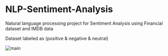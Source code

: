 # NLP-Sentiment-Analysis
Natural language processing project for Sentiment Analysis
using Financial dataset and IMDB data

Dataset labeled as (positive & negative & neutral)

![main](https://user-images.githubusercontent.com/36418892/179367902-63cd071b-5df4-4c0f-a6b7-7d5384a1b737.png)
